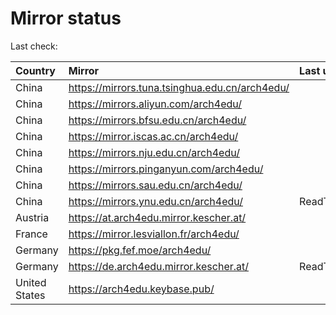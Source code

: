 <script src="./time.js"></script>
# Mirror status
Last check: <script type="text/javascript">localize(1669069325.5047889);</script>

|Country|Mirror|Last update|
|:------|:-----|:----------|
|China|https://mirrors.tuna.tsinghua.edu.cn/arch4edu/|<script type="text/javascript">localize(1669055856);</script>|
|China|https://mirrors.aliyun.com/arch4edu/|<script type="text/javascript">localize(1669016449);</script>|
|China|https://mirrors.bfsu.edu.cn/arch4edu/|<script type="text/javascript">localize(1669055856);</script>|
|China|https://mirror.iscas.ac.cn/arch4edu/|<script type="text/javascript">localize(1669016449);</script>|
|China|https://mirrors.nju.edu.cn/arch4edu/|<script type="text/javascript">localize(1669016449);</script>|
|China|https://mirrors.pinganyun.com/arch4edu/|<script type="text/javascript">localize(1669016449);</script>|
|China|https://mirrors.sau.edu.cn/arch4edu/|<script type="text/javascript">localize(1650446957);</script>|
|China|https://mirrors.ynu.edu.cn/arch4edu/|ReadTimeout|
|Austria|https://at.arch4edu.mirror.kescher.at/|<script type="text/javascript">localize(1669055856);</script>|
|France|https://mirror.lesviallon.fr/arch4edu/|<script type="text/javascript">localize(1669016449);</script>|
|Germany|https://pkg.fef.moe/arch4edu/|<script type="text/javascript">localize(1669055856);</script>|
|Germany|https://de.arch4edu.mirror.kescher.at/|ReadTimeout|
|United States|https://arch4edu.keybase.pub/|<script type="text/javascript">localize(1669016449);</script>|

<script src="./tablefilter/tablefilter.js"></script>
<script src="./table.js"></script>